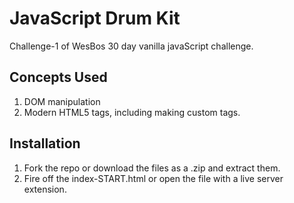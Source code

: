 # JavaScript Drum Kit
Challenge-1 of WesBos 30 day vanilla javaScript challenge.
## Concepts Used
1) DOM manipulation
2) Modern HTML5 tags, including making custom tags.
## Installation
1) Fork the repo or download the files as a .zip and extract them.
2) Fire off the index-START.html or open the file with a live server extension.